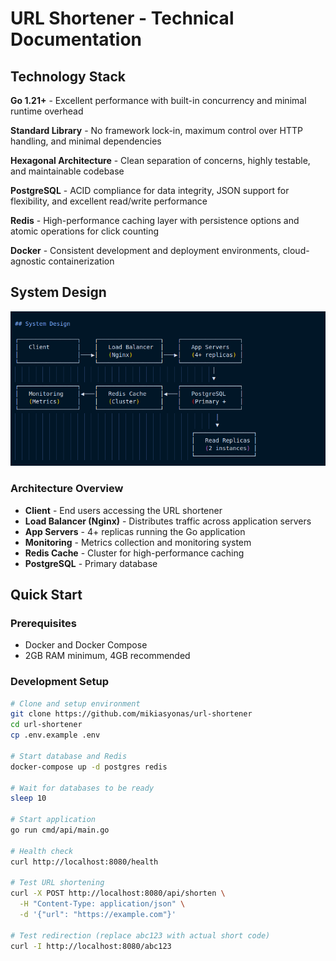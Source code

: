 # URL Shortener - Technical Documentation

## Technology Stack

**Go 1.21+** - Excellent performance with built-in concurrency and minimal runtime overhead

**Standard Library** - No framework lock-in, maximum control over HTTP handling, and minimal dependencies

**Hexagonal Architecture** - Clean separation of concerns, highly testable, and maintainable codebase

**PostgreSQL** - ACID compliance for data integrity, JSON support for flexibility, and excellent read/write performance

**Redis** - High-performance caching layer with persistence options and atomic operations for click counting

**Docker** - Consistent development and deployment environments, cloud-agnostic containerization

## System Design

![System Architecture Diagram](docs/system_diagram.png)

### Architecture Overview
- **Client** - End users accessing the URL shortener
- **Load Balancer (Nginx)** - Distributes traffic across application servers
- **App Servers** - 4+ replicas running the Go application
- **Monitoring** - Metrics collection and monitoring system
- **Redis Cache** - Cluster for high-performance caching
- **PostgreSQL** - Primary database

## Quick Start

### Prerequisites
- Docker and Docker Compose
- 2GB RAM minimum, 4GB recommended

### Development Setup

```bash
# Clone and setup environment
git clone https://github.com/mikiasyonas/url-shortener
cd url-shortener
cp .env.example .env

# Start database and Redis
docker-compose up -d postgres redis

# Wait for databases to be ready
sleep 10

# Start application
go run cmd/api/main.go

# Health check
curl http://localhost:8080/health

# Test URL shortening
curl -X POST http://localhost:8080/api/shorten \
  -H "Content-Type: application/json" \
  -d '{"url": "https://example.com"}'

# Test redirection (replace abc123 with actual short code)
curl -I http://localhost:8080/abc123